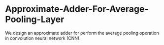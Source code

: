# Approximate-Adder-For-Average-Pooling-Layer
We design an approximate adder for perform the average pooling operation in convolution neural network (CNN).
